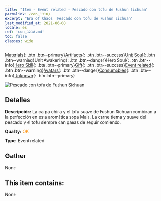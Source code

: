 ```yaml
---
title: "Item - Event related - Pescado con tofu de Fushun Sichuan"
permalink: /con_1218/
excerpt: "Era of Chaos  Pescado con tofu de Fushun Sichuan"
last_modified_at: 2021-06-08
locale: es
ref: "con_1218.md"
toc: false
classes: wide
---
```

 [Materials](/ItemsES/){: .btn .btn--primary}[Artifacts](/ItemsES/Artifacts/){: .btn .btn--success}[Unit Soul](/ItemsES/UnitSoul/){: .btn .btn--warning}[Unit Awakening](/ItemsES/UnitAwakening/){: .btn .btn--danger}[Hero Soul](/ItemsES/HeroSoul/){: .btn .btn--info}[Hero Skill](/ItemsES/HeroSkill/){: .btn .btn--primary}[Gift](/ItemsES/Gift/){: .btn .btn--success}[Event related](/ItemsES/Events/){: .btn .btn--warning}[Avatars](/ItemsES/Avatars/){: .btn .btn--danger}[Consumables](/ItemsES/Consumables/){: .btn .btn--info}[Unknown](/ItemsES/Unknown/){: .btn .btn--primary}

 ![Pescado con tofu de Fushun Sichuan](/images/t/i_81522331.png)

## Detalles
 **Descripción:** La carpa china y el tofu suave de Fushun Sichuan combinan a la perfección en esta aromática sopa Mala. La carne tierna y suave del pescado y el tofu siempre dan ganas de seguir comiendo.

 **Quality:** <span style="color: #FF8C00">OK</span>

 **Type:** Event related

## Gather

  None

## This item contains:

  None

